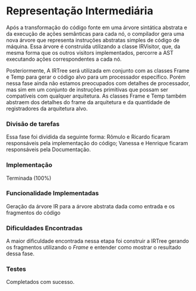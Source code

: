 # Representação Intermediária #

Após a transformação do código fonte em uma árvore sintática abstrata e da execução de ações semânticas para cada nó, o compilador gera uma nova árvore que representa instruções abstratas simples de código de máquina. Essa árvore é construída utilizando a classe IRVisitor, que, da mesma forma que os outros visitors implementados, percorre a AST executando ações correspondentes a cada nó.

Posteriormente, A IRTree será utilizada em conjunto com as classes Frame e Temp para gerar o código alvo para um processador específico. Porém nessa fase ainda não estamos preocupados com detalhes de processador, mas sim em um conjunto de instruções primitivas que possam ser compatíveis com qualquer arquitetura. As classes Frame e Temp também abstraem dos detalhes do frame da arquitetura e da quantidade de registradores da arquitetura alvo.

### Divisão de tarefas ###

Essa fase foi dividida da seguinte forma: Rômulo e Ricardo ficaram responsáveis pela implementação do código; Vanessa e Henrique ficaram responsáveis pela Documentação.

### Implementação ###

Terminada (100%)

### Funcionalidade Implementadas ###

Geração da árvore IR para a árvore abstrata dada como entrada e os fragmentos do código

### Dificuldades Encontradas ###

A maior dificuldade encontrada nessa etapa foi construir a IRTree gerando os fragmentos utilizando o _Frame_ e entender como mostrar o resultado dessa fase.

### Testes ###

Completados com sucesso.